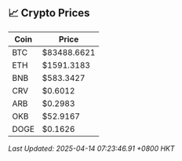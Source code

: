 ## 📈 Crypto Prices

| Coin | Price |
| ---- | ----- |
| BTC | $83488.6621 |
| ETH | $1591.3183 |
| BNB | $583.3427 |
| CRV | $0.6012 |
| ARB | $0.2983 |
| OKB | $52.9167 |
| DOGE | $0.1626 |

_Last Updated: 2025-04-14 07:23:46.91 +0800 HKT_